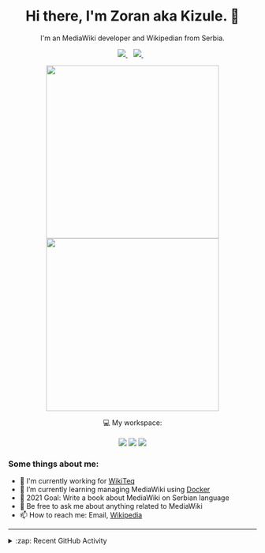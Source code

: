<h1 align="center">
Hi there, I'm Zoran aka Kizule. 👋
</h1>

<p align="center">
I'm an MediaWiki developer and Wikipedian from Serbia.
</p>

<p align="center">

  <a href="https://www.linkedin.com/in/zoran-dori-85707a216/">
    <img src="https://img.shields.io/badge/linkedin-%230077B5.svg?&style=for-the-badge&logo=linkedin&logoColor=white" />
  </a>&nbsp;&nbsp;
  <a href="https://instagram.com/iamkizule">
    <img src="https://img.shields.io/badge/instagram-%23E4405F.svg?&style=for-the-badge&logo=instagram&logoColor=white" />        
  </a>&nbsp;&nbsp;

</p>

<p align='center'>
  <a href="#"><img src="https://github-readme-stats.vercel.app/api?username=kizule&show_icons=true&count_private=true&theme=dark" width="350"></a>
  <br>
  <a href="#"><img src="https://github-readme-stats.vercel.app/api/top-langs/?username=kizule&count_private=true&theme=dark" width="350"></a>
</p>

<p align="center">
  💻 My workspace:<br/><br/>
  <img src="https://img.shields.io/badge/windows-%230078D6.svg?&style=for-the-badge&logo=windows&logoColor=white" />
  <img src="https://img.shields.io/badge/amd-ryzen%20%205%203500u-%230071C5.svg?&style=for-the-badge&logo=amd&logoColor=white" />
  <img src="https://img.shields.io/badge/RAM-8GB-%230071C5.svg?&style=for-the-badge&logoColor=white" />
</p>

### Some things about me:

* 💼 I'm currently working for [WikiTeq](https://wikiteq.com)
* 🌱 I’m currently learning managing MediaWiki using [Docker](https://docker.com)
* 🥅 2021 Goal: Write a book about MediaWiki on Serbian language
* 💬 Be free to ask me about anything related to MediaWiki
* 📫 How to reach me: Email, [Wikipedia](https://en.wikipedia.org/wiki/User_talk:Kizule)

---
<details>
  <summary>:zap: Recent GitHub Activity</summary>

<!--RECENT_ACTIVITY:start-->
1. 🎉 Merged PR [#23](https://github.com/kizule/hacktoberfest-2021/pull/23) in [kizule/hacktoberfest-2021](https://github.com/kizule/hacktoberfest-2021)
2. 🎉 Merged PR [#22](https://github.com/kizule/hacktoberfest-2021/pull/22) in [kizule/hacktoberfest-2021](https://github.com/kizule/hacktoberfest-2021)
3. 🎉 Merged PR [#21](https://github.com/kizule/hacktoberfest-2021/pull/21) in [kizule/hacktoberfest-2021](https://github.com/kizule/hacktoberfest-2021)
4. 🎉 Merged PR [#20](https://github.com/kizule/hacktoberfest-2021/pull/20) in [kizule/hacktoberfest-2021](https://github.com/kizule/hacktoberfest-2021)
5. 🎉 Merged PR [#19](https://github.com/kizule/hacktoberfest-2021/pull/19) in [kizule/hacktoberfest-2021](https://github.com/kizule/hacktoberfest-2021)
<!--RECENT_ACTIVITY:end-->
<!--RECENT_ACTIVITY:last_update-->
Last Updated: Saturday, October 2nd, 2021, 6:19:49 AM
<!--RECENT_ACTIVITY:last_update_end-->

</details>
